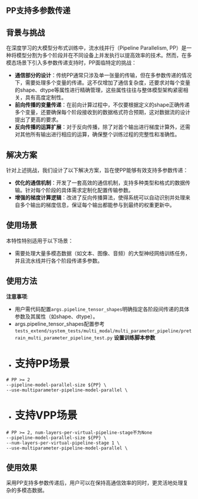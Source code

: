## PP支持多参数传递

## 背景与挑战

在深度学习的大模型分布式训练中，流水线并行（Pipeline Parallelism, PP）是一种将模型分割为多个阶段并在不同设备上并发执行以提高效率的技术。然而，在多模态场景下引入多参数传递支持时，PP面临特定的挑战：

- **通信部分的设计**：传统PP通常只涉及单一张量的传输，但在多参数传递的情况下，需要处理多个变量的传递。这不仅增加了通信复杂度，还要求对每个变量的shape、dtype等属性进行精确管理，这些属性往往与整体模型架构紧密相关，具有高度定制性。
- **前向传播的变量传递**：在前向计算过程中，不仅要根据定义的shape正确传递多个变量，还要确保每个阶段接收到的数据格式符合预期，这对数据流的设计提出了更高的要求。
- **反向传播的运算扩展**：对于反向传播，除了对首个输出进行梯度计算外，还需对其他所有输出进行相应的运算，确保整个训练过程的完整性和准确性。

## 解决方案

针对上述挑战，我们设计了以下解决方案，旨在使PP能够有效支持多参数传递：

- **优化的通信机制**：开发了一套高效的通信机制，支持多种类型和格式的数据传输。针对每个阶段的具体需求定制化配置传输参数。
- **增强的梯度计算逻辑**：改进了反向传播算法，使得系统可以自动识别并处理来自多个输出的梯度信息，保证每个输出都能参与到最终的权重更新中。

## 使用场景

本特性特别适用于以下场景：
- 需要处理大量多模态数据（如文本、图像、音频）的大型神经网络训练任务，并且流水线并行各个阶段传递多参数。

## 使用方法

**注意事项**:
- 用户需代码配置`args.pipeline_tensor_shapes`明确指定各阶段间传递的具体参数及其属性（如shape、dtype）。 
- args.pipeline_tensor_shapes配置参考`tests_extend/system_tests/multi_modal/multi_parameter_pipeline/pretrain_multi_parameter_pipeline_test.py`
**设置训练脚本参数**
- # 支持PP场景
```shell
# PP >= 2
--pipeline-model-parallel-size ${PP} \
--use-multiparameter-pipeline-model-parallel \
```
- # 支持VPP场景
```shell
# PP >= 2, num-layers-per-virtual-pipeline-stage不为None
--pipeline-model-parallel-size ${PP} \
--num-layers-per-virtual-pipeline-stage 1 \
--use-multiparameter-pipeline-model-parallel \
```

## 使用效果

采用PP支持多参数传递后，用户可以在保持高通信效率的同时，更灵活地处理复杂的多模态数据。